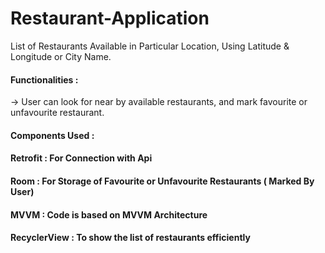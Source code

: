 # Restaurant-Application

List of Restaurants Available in Particular Location, Using Latitude & Longitude or City Name.

#### Functionalities : 
-> User can look for near by available restaurants, and mark favourite or unfavourite restaurant. 


#### Components Used : 

#### Retrofit : For Connection with Api
#### Room     : For Storage of Favourite or Unfavourite Restaurants ( Marked By User)
#### MVVM     : Code is based on MVVM Architecture
#### RecyclerView  : To show the list of restaurants efficiently 
